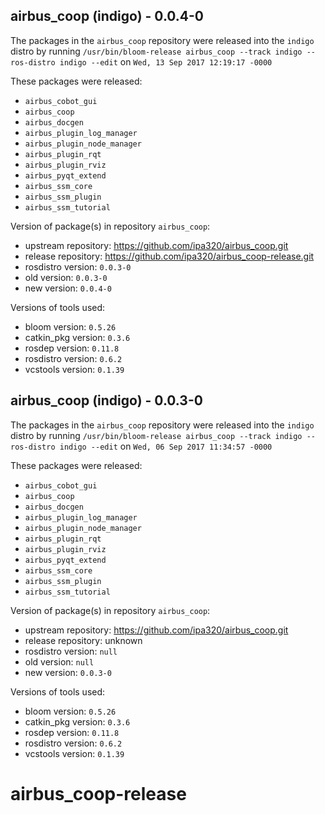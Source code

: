 ## airbus_coop (indigo) - 0.0.4-0

The packages in the `airbus_coop` repository were released into the `indigo` distro by running `/usr/bin/bloom-release airbus_coop --track indigo --ros-distro indigo --edit` on `Wed, 13 Sep 2017 12:19:17 -0000`

These packages were released:
- `airbus_cobot_gui`
- `airbus_coop`
- `airbus_docgen`
- `airbus_plugin_log_manager`
- `airbus_plugin_node_manager`
- `airbus_plugin_rqt`
- `airbus_plugin_rviz`
- `airbus_pyqt_extend`
- `airbus_ssm_core`
- `airbus_ssm_plugin`
- `airbus_ssm_tutorial`

Version of package(s) in repository `airbus_coop`:

- upstream repository: https://github.com/ipa320/airbus_coop.git
- release repository: https://github.com/ipa320/airbus_coop-release.git
- rosdistro version: `0.0.3-0`
- old version: `0.0.3-0`
- new version: `0.0.4-0`

Versions of tools used:

- bloom version: `0.5.26`
- catkin_pkg version: `0.3.6`
- rosdep version: `0.11.8`
- rosdistro version: `0.6.2`
- vcstools version: `0.1.39`


## airbus_coop (indigo) - 0.0.3-0

The packages in the `airbus_coop` repository were released into the `indigo` distro by running `/usr/bin/bloom-release airbus_coop --track indigo --ros-distro indigo --edit` on `Wed, 06 Sep 2017 11:34:57 -0000`

These packages were released:
- `airbus_cobot_gui`
- `airbus_coop`
- `airbus_docgen`
- `airbus_plugin_log_manager`
- `airbus_plugin_node_manager`
- `airbus_plugin_rqt`
- `airbus_plugin_rviz`
- `airbus_pyqt_extend`
- `airbus_ssm_core`
- `airbus_ssm_plugin`
- `airbus_ssm_tutorial`

Version of package(s) in repository `airbus_coop`:

- upstream repository: https://github.com/ipa320/airbus_coop.git
- release repository: unknown
- rosdistro version: `null`
- old version: `null`
- new version: `0.0.3-0`

Versions of tools used:

- bloom version: `0.5.26`
- catkin_pkg version: `0.3.6`
- rosdep version: `0.11.8`
- rosdistro version: `0.6.2`
- vcstools version: `0.1.39`


# airbus_coop-release